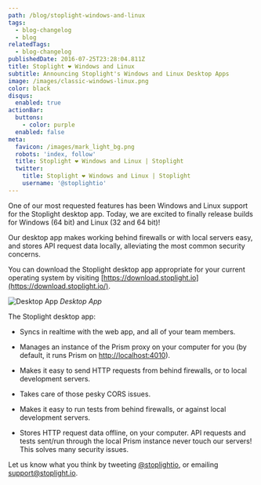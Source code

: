 ```yaml
---
path: /blog/stoplight-windows-and-linux
tags:
  - blog-changelog
  - blog
relatedTags:
  - blog-changelog
publishedDate: 2016-07-25T23:28:04.811Z
title: Stoplight ❤ Windows and Linux
subtitle: Announcing Stoplight's Windows and Linux Desktop Apps
image: /images/classic-windows-linux.png
color: black
disqus:
  enabled: true
actionBar:
  buttons:
    - color: purple
  enabled: false
meta:
  favicon: /images/mark_light_bg.png
  robots: 'index, follow'
  title: Stoplight ❤ Windows and Linux | Stoplight
  twitter:
    title: Stoplight ❤ Windows and Linux | Stoplight
    username: '@stoplightio'
---
```

One of our most requested features has been Windows and Linux support for the Stoplight desktop app. Today, we are excited to finally release builds for Windows (64 bit) and Linux (32 and 64 bit)!

Our desktop app makes working behind firewalls or with local servers easy, and stores API request data locally, alleviating the most common security concerns.

You can download the Stoplight desktop app appropriate for your current operating system by visiting [https://download.stoplight.io](https://download.stoplight.io/).

![Desktop App](https://cdn-images-1.medium.com/max/4000/0*fJcxNL4FMJ7DKqzZ.png)
*Desktop App*

The Stoplight desktop app:

* Syncs in realtime with the web app, and all of your team members.

* Manages an instance of the Prism proxy on your computer for you (by default, it runs Prism on [http://localhost:4010](http://localhost:4010/)).

* Makes it easy to send HTTP requests from behind firewalls, or to local development servers.

* Takes care of those pesky CORS issues.

* Makes it easy to run tests from behind firewalls, or against local development servers.

* Stores HTTP request data offline, on your computer. API requests and tests sent/run through the local Prism instance never touch our servers! This solves many security issues.

Let us know what you think by tweeting [@stoplightio](https://twitter.com/stoplightio), or emailing support@stoplight.io.
